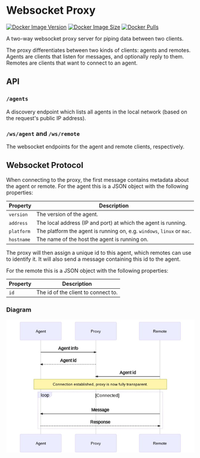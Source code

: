# Websocket Proxy

[![Docker Image Version](https://img.shields.io/docker/v/lucascorpion/websocket-proxy?sort=semver)](https://hub.docker.com/r/lucascorpion/websocket-proxy)
[![Docker Image Size](https://img.shields.io/docker/image-size/lucascorpion/websocket-proxy?sort=semver)](https://hub.docker.com/r/lucascorpion/websocket-proxy)
[![Docker Pulls](https://img.shields.io/docker/pulls/lucascorpion/websocket-proxy)](https://hub.docker.com/r/lucascorpion/websocket-proxy)

A two-way websocket proxy server for piping data between two clients.

The proxy differentiates between two kinds of clients: agents and remotes. Agents are clients that listen for messages, and optionally reply to them. Remotes are clients that want to connect to an agent.

## API

### `/agents`

A discovery endpoint which lists all agents in the local network (based on the request's public IP address).

### `/ws/agent` and `/ws/remote`

The websocket endpoints for the agent and remote clients, respectively.

## Websocket Protocol

When connecting to the proxy, the first message contains metadata about the agent or remote. For the agent this is a JSON object with the following properties:

| Property   | Description |
|------------|-------------|
| `version`  | The version of the agent.
| `address`  | The local address (IP and port) at which the agent is running.
| `platform` | The platform the agent is running on, e.g. `windows`, `linux` or `mac`.
| `hostname` | The name of the host the agent is running on.

The proxy will then assign a unique id to this agent, which remotes can use to identify it. It will also send a message containing this id to the agent.

For the remote this is a JSON object with the following properties:

| Property | Description |
|----------|-------------|
| `id`     | The id of the client to connect to.

### Diagram

![Sequence diagram](docs/sequence.jpg)
